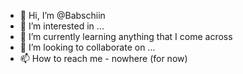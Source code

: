 - 👋 Hi, I’m @Babschiin
- 👀 I’m interested in ...
- 🌱 I’m currently learning anything that I come across
- 💞️ I’m looking to collaborate on ...
- 📫 How to reach me - nowhere (for now)

<!---
Babschiin00/Babschiin00 is a ✨ special ✨ repository because its `README.md` (this file) appears on your GitHub profile.
You can click the Preview link to take a look at your changes.
--->
